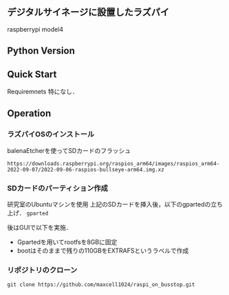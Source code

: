 ## デジタルサイネージに設置したラズパイ
raspberrypi model4
## Python Version

## Quick Start
Requiremnets
特になし．

## Operation

### ラズパイOSのインストール
balenaEtcherを使ってSDカードのフラッシュ

`https://downloads.raspberrypi.org/raspios_arm64/images/raspios_arm64-2022-09-07/2022-09-06-raspios-bullseye-arm64.img.xz`

### SDカードのパーティション作成
研究室のUbuntuマシンを使用
上記のSDカードを挿入後，以下のgpartedの立ち上げ．
```gparted```

後はGUIで以下を実施．
- Gpartedを用いてrootfsを8GBに固定
- bootはそのままで残りの110GBをEXTRAFSというラベルで作成
### リポジトリのクローン
`git clone https://github.com/maxcell1024/raspi_on_busstop.git` 















